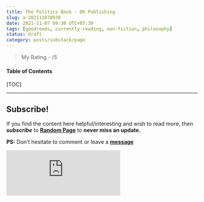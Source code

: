 ```yaml
---
title: The Politics Book - DK Publishing
slug: a-202111070930
date: 2021-11-07 09:30 UTC+05:30
tags: [goodreads, currently-reading, non-fiction, philosophy]
status: draft
category: posts/substack/page
---
```


> My Rating - /5

<h4>Table of Contents</h4>
[TOC]



---
## Subscribe!
If you find the content here helpful/interesting and wish to read more, then _**subscribe**_ to [**Random Page**](https://randompage8.substack.com/) to **never miss an update.**

**PS:** Don’t hesitate to comment or leave a **[message](https://twitter.com/jeanbourgain8)**
<div class="row">
	<iframe src="https://randompage8.substack.com/embed" max-width="480" height="120" frameborder="0" scrolling="no" class="centred"></iframe>
	<br>
</div>
